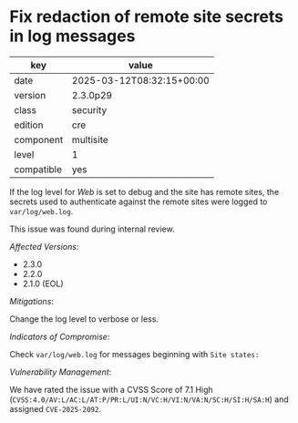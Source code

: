 [//]: # (werk v2)
# Fix redaction of remote site secrets in log messages

key        | value
---------- | ---
date       | 2025-03-12T08:32:15+00:00
version    | 2.3.0p29
class      | security
edition    | cre
component  | multisite
level      | 1
compatible | yes

If the log level for *Web* is set to debug and the site has remote sites, the secrets used to
authenticate against the remote sites were logged to `var/log/web.log`.

This issue was found during internal review.

*Affected Versions*:

* 2.3.0
* 2.2.0
* 2.1.0 (EOL)

*Mitigations*:

Change the log level to verbose or less.

*Indicators of Compromise*:

Check `var/log/web.log` for messages beginning with `Site states: `

*Vulnerability Management*:

We have rated the issue with a CVSS Score of 7.1 High
(`CVSS:4.0/AV:L/AC:L/AT:P/PR:L/UI:N/VC:H/VI:N/VA:N/SC:H/SI:H/SA:H`) and assigned `CVE-2025-2092`.

